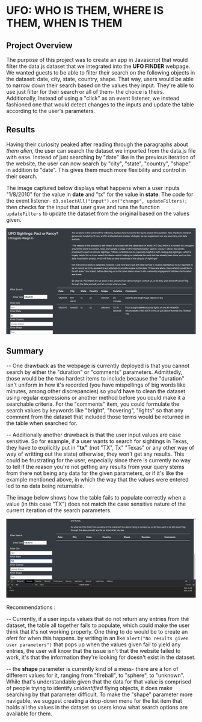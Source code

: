 # UFO: WHO IS THEM, WHERE IS THEM, WHEN IS THEM

## Project Overview   

The purpose of this project was to create an app in Javascript that would filter the data.js dataset that we integrated into the **UFO FINDER** webpage.  We wanted guests to be able to filter their search on the following objects in the dataset: date, city, state, country, shape.  That way, users would be able to narrow down their search based on the values they input. They're able to use just filter for their search or all of them- the choice is theirs. Additionally,  Instead of using a "click" as an event listener, we instead fashioned one that would detect changes to the inputs and update the table according to the user's parameters.

## Results

Having their curiosity peaked after reading through the paragraphs about *them alien*, the user can search the dataset we imported from the data.js file with ease.  Instead of just searching by "date" like in the previous iteration of the website, the user can now search by "city", "state", "country", "shape" in addition to "date".  This gives them much more flexibility and control in their search. 

The image captured below displays what happens when a user inputs "1/8/2010" for the value in **date** and "tx" for the value in **state**.  The code for the event listener- ```d3.selectAll("input").on("change", updateFilters);``` then checks for the input that user gave and runs the function ```updateFilters``` to update the dataset from the original based on the values given.

![Alt_image](https://github.com/Nickguild1993/UFO/blob/main/webpage_imgs/search_parameters.png)


## Summary

-- One drawback as the webpage is currently deployed is that you cannot search by either the "duration" or "comments" parameters.  Admittedly, those would be the two hardest items to include because the "duration" isn't uniform in how it's recorded (you have mispellings of big words like minutes, among other discrepancies) so you'd have to clean the dataset using regular expressions or another method before you could make it a searchable criteria.  For the "comments" item, you could formulate the search values by keywords like "bright", "hovering", "lights" so that any comment from the dataset that included those terms would be returned in the table when searched for.

-- Additionally another drawback is that the user input values are case sensitive.  So for example, if a user wants to search for sightings in Texas, they have to explicitly put in **"tx"** (not "TX", Tx" "Texas" or any other way of way of writting out the state) otherwise, they won't get any results.  This could be frustrating for the user, especially since there is currently no way to tell if the reason you're not getting any results from your query stems from there not being any data for the given parameters, or if it's like the example mentioned above, in which the way that the values were entered led to no data being returnable.  

The image below shows how the table fails to populate correctly when a value (in this case "TX") does not match the case sensitive nature of the current iteration of the search parameters.

![Alt_image](https://github.com/Nickguild1993/UFO/blob/main/webpage_imgs/Doesnt_return_mod11.png)

Recommendations : 

-- Currently, if a user inputs values that do not return any entries from the dataset, the table all together fails to populate, which could make the user think that it's not working properly.  One thing to do would be to create an *alert* for when this happens.  by writing in an like ```alert("No results given user parameters")``` that pops up when the values given fail to yield any entries, the user will know that the issue isn't that the website failed to work, it's that the information they're looking for doesn't exist in the dataset.

-- the **shape** parameter is currently kind of a mess- there are a ton of different values for it, ranging from "fireball", to "sphere", to "unknown".  While that's understandable given that the data for that value is comprised of people trying to identify *unidentified* flying objects, it does make searching by that parameter difficult.  To make the "shape" parameter more navigable, we suggest creating a drop-down menu for the list item that holds all the values in the dataset so users know what search options are available for them.  
